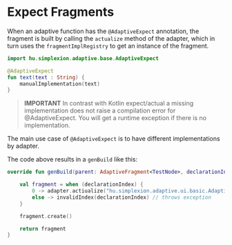 # Expect Fragments

When an adaptive function has the `@AdaptiveExpect` annotation, the fragment is built by calling the `actualize`
method of the adapter, which in turn uses the `fragmentImplRegistry` to get an instance of the fragment.

```kotlin
import hu.simplexion.adaptive.base.AdaptiveExpect

@AdaptiveExpect
fun text(text : String) {
    manualImplementation(text)
}
```

> **IMPORTANT**
> In contrast with Kotlin expect/actual a missing implementation does not raise a compilation error for @AdaptiveExpect.
> You will get a runtime exception if there is no implementation.

The main use case of `@AdaptiveExpect` is to have different implementations by adapter.

The code above results in a `genBuild` like this:

```kotlin
override fun genBuild(parent: AdaptiveFragment<TestNode>, declarationIndex: Int): AdaptiveFragment<TestNode> {

    val fragment = when (declarationIndex) {
        0 -> adapter.actiualize("hu.simplexion.adaptive.ui.basic.AdaptiveText", this, 0)
        else -> invalidIndex(declarationIndex) // throws exception
    }

    fragment.create()

    return fragment 
}
```